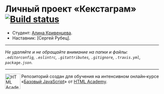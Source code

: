 # Личный проект «Кекстаграм» [![Build status][travis-image]][travis-url]

* Студент: [Алина Кривенцева](https://up.htmlacademy.ru/javascript/10/user/285159).
* Наставник: [Сергей Рубец].

---

_Не удаляйте и не обращайте внимание на папки и файлы:_<br>
_`.editorconfig`, `.eslintrc`, `.gitattributes`, `.gitignore`, `.travis.yml`, `package.json`._

---

<a href="https://htmlacademy.ru/intensive/javascript"><img align="left" width="50" height="50" title="HTML Academy" src="https://up.htmlacademy.ru/static/img/intensive/javascript/logo-for-github.svg"></a>

Репозиторий создан для обучения на интенсивном онлайн‑курсе «[Базовый JavaScript](https://htmlacademy.ru/intensive/javascript)» от [HTML Academy](https://htmlacademy.ru).

[travis-image]: https://travis-ci.org/htmlacademy-javascript/285159-kekstagram.svg?branch=master
[travis-url]: https://travis-ci.org/htmlacademy-javascript/285159-kekstagram
